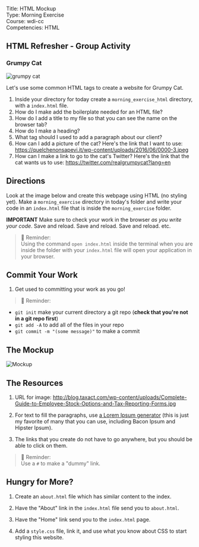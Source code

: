 
Title: HTML Mockup <br>
Type: Morning Exercise<br>
Course: wdi-cc<br>
Competencies: HTML <br>


## HTML Refresher - Group Activity
### Grumpy Cat

![grumpy cat](https://i2.wp.com/understandrussia.com/wp-content/uploads/2014/04/Grumpy-cat.jpg?resize=680%2C453&ssl=1)

Let's use some common HTML tags to create a website for Grumpy Cat.

1) Inside your directory for today create a `morning_exercise_html` directory, with a `index.html` file.
2) How do I make add the boilerplate needed for an HTML file?
3) How do I add a title to my file so that you can see the name on the browser tab?
4) How do I make a heading?
5) What tag should I used to add a paragraph about our client?
6) How can I add a picture of the cat? Here's the link that I want to use: 
https://quelchenonsapevi.it/wp-content/uploads/2016/06/0000-3.jpeg
7) How can I make a link to go to the cat's Twitter? Here's the link that the cat wants us to use: 
https://twitter.com/realgrumpycat?lang=en

## Directions
Look at the image below and create this webpage using HTML (no styling yet). Make a `morning_exercise` directory in today's folder and write your code in an `index.html` file that is inside the `morning_exercise` folder.

**IMPORTANT** Make sure to check your work in the browser *as you write your code*. Save and reload. Save and reload. Save and reload. etc.

>:elephant: Reminder:<br>
Using the command `open index.html` inside the terminal when you are inside the folder with your `index.html` file will open your application in your browser.

## Commit Your Work

1. Get used to committing your work as you go!

>:elephant: Reminder:<br>
  - `git init` make your current directory a git repo (**check that you're not in a git repo first**)
  - `git add -A` to add all of the files in your repo
  - `git commit -m "(some message)"` to make a commit

## The Mockup
![Mockup](https://i.imgur.com/XLnBkER.png)

## The Resources
1. URL for image: http://blog.taxact.com/wp-content/uploads/Complete-Guide-to-Employee-Stock-Options-and-Tax-Reporting-Forms.jpg

1. For text to fill the paragraphs, use [a Lorem Ipsum generator](http://skateipsum.com/) (this is just my favorite of many that you can use, including Bacon Ipsum and Hipster Ipsum).

1. The links that you create do not have to go anywhere, but you should be able to click on them.

>:elephant: Reminder:<br>
Use a `#` to make a "dummy" link.

## Hungry for More?

1. Create an `about.html` file which has similar content to the index.  

2. Have the "About" link in the `index.html` file send you to `about.html`.

3. Have the "Home" link send you to the `index.html` page.

4. Add a `style.css` file, link it, and use what you know about CSS  to start styling this website.
